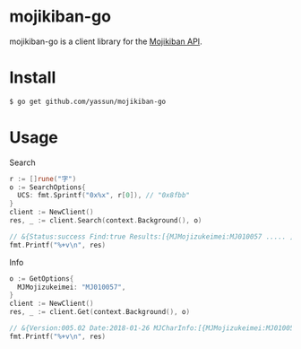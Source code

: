 # mojikiban-go

mojikiban-go is a client library for the [Mojikiban API](https://mojikiban.ipa.go.jp/search/help/api).
 
# Install

```bash
$ go get github.com/yassun/mojikiban-go
```

# Usage

Search

```Go
r := []rune("字")
o := SearchOptions{
  UCS: fmt.Sprintf("0x%x", r[0]), // "0x8fbb"
}
client := NewClient()
res, _ := client.Search(context.Background(), o)

// &{Status:success Find:true Results:[{MJMojizukeimei:MJ010057 ..... ] Count:1}
fmt.Printf("%+v\n", res)
```

Info

```Go
o := GetOptions{
  MJMojizukeimei: "MJ010057",
}
client := NewClient()
res, _ := client.Get(context.Background(), o)

// &{Version:005.02 Date:2018-01-26 MJCharInfo:[{MJMojizukeimei:MJ010057,...}]
fmt.Printf("%+v\n", res)
```
